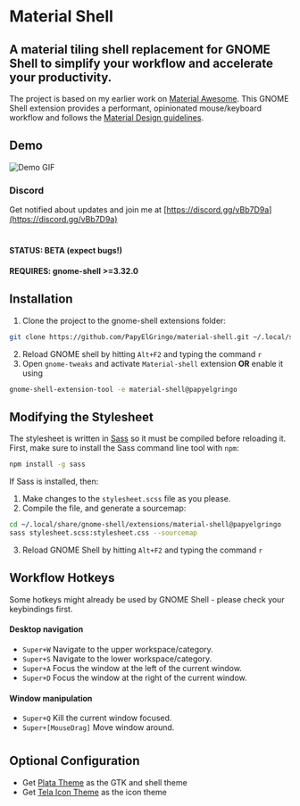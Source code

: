 # Material Shell
## A material tiling shell replacement for GNOME Shell to simplify your workflow and accelerate your productivity.

The project is based on my earlier work on [Material Awesome](https://github.com/PapyElGringo/material-awesome). This GNOME Shell extension provides a performant, opinionated mouse/keyboard workflow and follows the [Material Design guidelines](https://material.io).

## Demo

![Demo GIF](demo.gif)

### Discord
Get notified about updates and join me at [https://discord.gg/vBb7D9a](https://discord.gg/vBb7D9a)
#
#### STATUS: BETA (expect bugs!)
#### REQUIRES: gnome-shell >=3.32.0

## Installation
1) Clone the project to the gnome-shell extensions folder:
```bash
git clone https://github.com/PapyElGringo/material-shell.git ~/.local/share/gnome-shell/extensions/material-shell@papyelgringo
```
2) Reload GNOME shell by hitting `Alt+F2` and typing the command `r`
3) Open `gnome-tweaks` and activate `Material-shell` extension **OR** enable it using 
```bash
gnome-shell-extension-tool -e material-shell@papyelgringo
```

## Modifying the Stylesheet
The stylesheet is written in [Sass](https://sass-lang.com) so it must be compiled before reloading it.
First, make sure to install the Sass command line tool with `npm`:
```bash
npm install -g sass
```
If Sass is installed, then:
1) Make changes to the `stylesheet.scss` file as you please.
2) Compile the file, and generate a sourcemap:
```bash
cd ~/.local/share/gnome-shell/extensions/material-shell@papyelgringo
sass stylesheet.scss:stylesheet.css --sourcemap
```
3) Reload GNOME Shell by hitting `Alt+F2` and typing the command `r`

## Workflow Hotkeys
Some hotkeys might already be used by GNOME Shell - please check your keybindings first.
#### Desktop navigation
* `Super+W` Navigate to the upper workspace/category.
* `Super+S` Navigate to the lower workspace/category.
* `Super+A` Focus the window at the left of the current window.
* `Super+D` Focus the window at the right of the current window.

#### Window manipulation
* `Super+Q` Kill the current window focused.
* `Super+[MouseDrag]` Move window around.

#
## Optional Configuration
* Get [Plata Theme](https://gitlab.com/tista500/plata-theme) as the GTK and shell theme 
* Get [Tela Icon Theme](https://github.com/vinceliuice/Tela-icon-theme) as the icon theme
